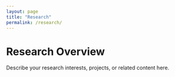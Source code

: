 ```yaml
---
layout: page
title: "Research"
permalink: /research/
---
```


# Research Overview

Describe your research interests, projects, or related content here.
